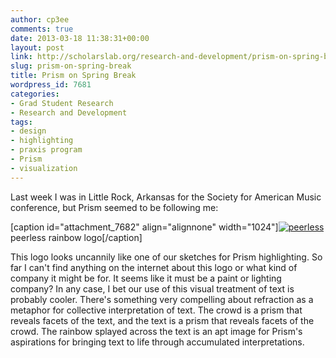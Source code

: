```yaml
---
author: cp3ee
comments: true
date: 2013-03-18 11:38:31+00:00
layout: post
link: http://scholarslab.org/research-and-development/prism-on-spring-break/
slug: prism-on-spring-break
title: Prism on Spring Break
wordpress_id: 7681
categories:
- Grad Student Research
- Research and Development
tags:
- design
- highlighting
- praxis program
- Prism
- visualization
---
```


Last week I was in Little Rock, Arkansas for the Society for American Music conference, but Prism seemed to be following me:

[caption id="attachment_7682" align="alignnone" width="1024"][![peerless](http://www.scholarslab.org/wp-content/uploads/2013/03/peerless_little_rock-1024x764.jpg)](http://www.scholarslab.org/wp-content/uploads/2013/03/peerless_little_rock.jpg) peerless rainbow logo[/caption]

This logo looks uncannily like one of our sketches for Prism highlighting. So far I can't find anything on the internet about this logo or what kind of company it might be for. It seems like it must be a paint or lighting company? In any case, I bet our use of this visual treatment of text is probably cooler. There's something very compelling about refraction as a metaphor for collective interpretation of text. The crowd is a prism that reveals facets of the text, and the text is a prism that reveals facets of the crowd. The rainbow splayed across the text is an apt image for Prism's aspirations for bringing text to life through accumulated interpretations.
